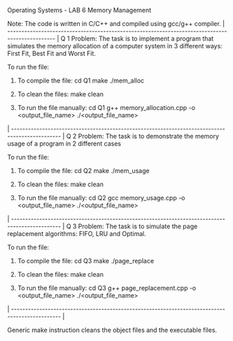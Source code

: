 Operating Systems - LAB 6
Memory Management

Note: The code is written in C/C++ and compiled using gcc/g++ compiler.
| ----------------------------------------------------------------------------------------------- |
Q 1
Problem: The task is to implement a program that simulates the memory allocation of a computer system
in 3 different ways: First Fit, Best Fit and Worst Fit.

To run the file:
1. To compile the file: 
    cd Q1
    make
    ./mem_alloc

2. To clean the files:
    make clean

3. To run the file manually:
    cd Q1
    g++ memory_allocation.cpp -o <output_file_name>
    ./<output_file_name>

| ----------------------------------------------------------------------------------------------- |
Q 2
Problem: The task is to demonstrate the memory usage of a program in 2 different cases

To run the file:
1. To compile the file: 
    cd Q2
    make
    ./mem_usage

2. To clean the files:
    make clean

3.  To run the file manually:
    cd Q2
    gcc memory_usage.cpp -o <output_file_name>
    ./<output_file_name>

| ----------------------------------------------------------------------------------------------- |
Q 3
Problem: The task is to simulate the page replacement algorithms: FIFO, LRU and Optimal.

To run the file:
1. To compile the file: 
    cd Q3
    make
    ./page_replace

2. To clean the files:
    make clean

3. To run the file manually:
    cd Q3
    g++ page_replacement.cpp -o <output_file_name>
    ./<output_file_name>

| ----------------------------------------------------------------------------------------------- |

Generic make instruction cleans the object files and the executable files.